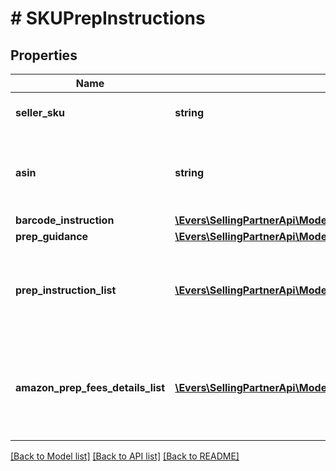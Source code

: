 # # SKUPrepInstructions

## Properties

Name | Type | Description | Notes
------------ | ------------- | ------------- | -------------
**seller_sku** | **string** | The seller SKU of the item. | [optional]
**asin** | **string** | The Amazon Standard Identification Number (ASIN) of the item. | [optional]
**barcode_instruction** | [**\Evers\SellingPartnerApi\Model\FbaInbound\BarcodeInstruction**](BarcodeInstruction.md) |  | [optional]
**prep_guidance** | [**\Evers\SellingPartnerApi\Model\FbaInbound\PrepGuidance**](PrepGuidance.md) |  | [optional]
**prep_instruction_list** | [**\Evers\SellingPartnerApi\Model\FbaInbound\PrepInstruction[]**](PrepInstruction.md) | A list of preparation instructions to help with item sourcing decisions. | [optional]
**amazon_prep_fees_details_list** | [**\Evers\SellingPartnerApi\Model\FbaInbound\AmazonPrepFeesDetails[]**](AmazonPrepFeesDetails.md) | A list of preparation instructions and fees for Amazon to prep goods for shipment. | [optional]

[[Back to Model list]](../../README.md#models) [[Back to API list]](../../README.md#endpoints) [[Back to README]](../../README.md)
